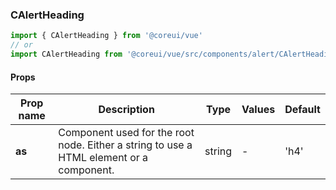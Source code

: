 ### CAlertHeading

```jsx
import { CAlertHeading } from '@coreui/vue'
// or
import CAlertHeading from '@coreui/vue/src/components/alert/CAlertHeading'
```

#### Props

| Prop name | Description                                                                             | Type   | Values | Default |
| --------- | --------------------------------------------------------------------------------------- | ------ | ------ | ------- |
| **as**    | Component used for the root node. Either a string to use a HTML element or a component. | string | -      | 'h4'    |
